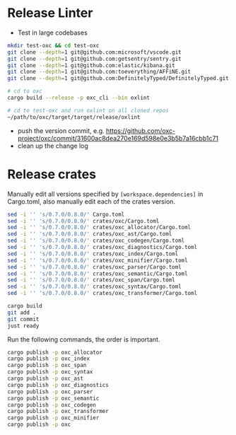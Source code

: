 # Release Linter

* Test in large codebases

```bash
mkdir test-oxc && cd test-oxc
git clone --depth=1 git@github.com:microsoft/vscode.git
git clone --depth=1 git@github.com:getsentry/sentry.git
git clone --depth=1 git@github.com:elastic/kibana.git
git clone --depth=1 git@github.com:toeverything/AFFiNE.git
git clone --depth=1 git@github.com:DefinitelyTyped/DefinitelyTyped.git
```

```bash
# cd to oxc
cargo build --release -p oxc_cli --bin oxlint

# cd to test-oxc and run oxlint on all cloned repos
~/path/to/oxc/target/target/release/oxlint
```

* push the version commit, e.g. https://github.com/oxc-project/oxc/commit/31600ac8dea270e169d598e0e3b5b7a16cbb1c71
* clean up the change log

# Release crates

Manually edit all versions specified by `[workspace.dependencies]` in Cargo.toml,
also manually edit each of the crates version.

```bash
sed -i '' 's/0.7.0/0.8.0/' Cargo.toml
sed -i '' 's/0.7.0/0.8.0/' crates/oxc/Cargo.toml
sed -i '' 's/0.7.0/0.8.0/' crates/oxc_allocator/Cargo.toml
sed -i '' 's/0.7.0/0.8.0/' crates/oxc_ast/Cargo.toml
sed -i '' 's/0.7.0/0.8.0/' crates/oxc_codegen/Cargo.toml
sed -i '' 's/0.7.0/0.8.0/' crates/oxc_diagnostics/Cargo.toml
sed -i '' 's/0.7.0/0.8.0/' crates/oxc_index/Cargo.toml
sed -i '' 's/0.7.0/0.8.0/' crates/oxc_minifier/Cargo.toml
sed -i '' 's/0.7.0/0.8.0/' crates/oxc_parser/Cargo.toml
sed -i '' 's/0.7.0/0.8.0/' crates/oxc_semantic/Cargo.toml
sed -i '' 's/0.7.0/0.8.0/' crates/oxc_span/Cargo.toml
sed -i '' 's/0.7.0/0.8.0/' crates/oxc_syntax/Cargo.toml
sed -i '' 's/0.7.0/0.8.0/' crates/oxc_transformer/Cargo.toml

cargo build
git add .
git commit
just ready
```

Run the following commands, the order is important.

```bash
cargo publish -p oxc_allocator
cargo publish -p oxc_index
cargo publish -p oxc_span
cargo publish -p oxc_syntax
cargo publish -p oxc_ast
cargo publish -p oxc_diagnostics
cargo publish -p oxc_parser
cargo publish -p oxc_semantic
cargo publish -p oxc_codegen
cargo publish -p oxc_transformer
cargo publish -p oxc_minifier
cargo publish -p oxc
```
